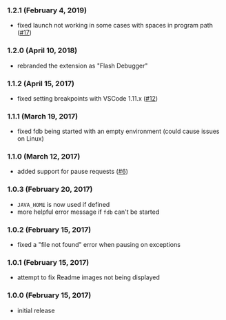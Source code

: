 ### 1.2.1 (February 4, 2019)

- fixed launch not working in some cases with spaces in program path ([#17](https://github.com/vshaxe/flash-debugger/issues/17))

### 1.2.0 (April 10, 2018)

- rebranded the extension as "Flash Debugger"

### 1.1.2 (April 15, 2017)

- fixed setting breakpoints with VSCode 1.11.x ([#12](https://github.com/vshaxe/flash-debugger/issues/12))

### 1.1.1 (March 19, 2017)

- fixed fdb being started with an empty environment (could cause issues on Linux)

### 1.1.0 (March 12, 2017)

- added support for pause requests ([#6](https://github.com/vshaxe/flash-debugger/issues/6))

### 1.0.3 (February 20, 2017)

- `JAVA_HOME` is now used if defined
- more helpful error message if `fdb` can't be started

### 1.0.2 (February 15, 2017)

- fixed a "file not found" error when pausing on exceptions

### 1.0.1 (February 15, 2017)

- attempt to fix Readme images not being displayed

### 1.0.0 (February 15, 2017)

- initial release